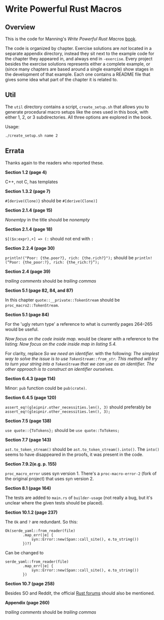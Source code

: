 # Write Powerful Rust Macros

## Overview

This is the code for Manning's _Write Powerful Rust Macros_ [book](http://mng.bz/e1lv). 

The code is organized by chapter. Exercise solutions are _not_ located in a separate appendix directory, instead they sit next to the example code for the chapter they appeared in, and always end in `-exercise`.
Every project besides the exercise solutions represents either a complete example, or (since many chapters are based around a single example) show stages in the development of that example.
Each one contains a README file that gives some idea what part of the chapter it is related to.

## Util

The `util` directory contains a script, `create_setup.sh` that allows you to generate procedural macro setups like the ones used in this book, with either 1, 2, or 3 subdirectories.
All three options are explored in the book.

Usage:

```bash
./create_setup.sh name 2
```

## Errata

Thanks again to the readers who reported these.

**Section 1.2 (page 4)**

C++, not C, has templates

**Section 1.3.2 (page 7)**

`#[derive(Clone)}` should be `#[derive(Clone)]`

**Section 2.1.4 (page 15)**

_Nonemtpy_ in the title should be _nonempty_

**Section 2.1.4 (page 18)**

`$[($x:expr),+] => (:` should not end with `:`

**Section 2.2.4 (page 30)**

`println!("Poor: {the.poor?}, rich: {the.rich?}");` should be `println!(“Poor: {the_poor:?}, rich: {the_rich:?}”);`

**Section 2.4 (page 39)**

_trailing comments_ should be _trailing commas_

**Section 5.1 (page 82, 84, and 87)**

In this chapter `quote::__private::TokenStream` should be `proc_macro2::TokenStream`.

**Section 5.1 (page 84)**

For the 'ugly return type' a reference to what is currently pages 264–265 would be useful.

_Now focus on the code inside map._ would be clearer with a reference to the listing: _Now focus on the code inside map in listing 5.4._

For clarity, replace _So we need an identifier._ with the following:
_The simplest way to solve the issue is to use `TokenStream::from_str`. This method will try to turn your string into a `TokenStream` that we can use as an identifier. The other approach is to construct an identifier ourselves._

**Section 6.4.3 (page 114)**

Minor: `pub` function could be `pub(crate)`.

**Section 6.4.5 (page 120)**

`assert_eq!(gleipnir.other_necessities.len(), 3)` should preferably be `assert_eq!(gleipnir.other_necessities.len(), 3);`

**Section 7.5 (page 138)**

`use quote::{ToTokens};` should be `use quote::ToTokens;`

**Section 7.7 (page 143)**

`ast.to_token_stream()` should be `ast.to_token_stream().into()`. The `into()` seems to have disappeared in the proofs, it was present in the code.

**Section 7.9.2(e.g. p. 155)**

`proc_macro_error` uses syn version 1. There's a `proc-macro-error-2` (fork of the original project) that uses syn version 2.

**Section 8.1 (page 164)**

The tests are added to `main.rs` of `builder-usage` (not really a bug, but it's unclear where the given tests should be placed).

**Section 10.1.2 (page 237)**

The `Ok` and `?` are redundant. So this:

```
Ok(serde_yaml::from_reader(file)
        .map_err(|e| {
            syn::Error::new(Span::call_site(), e.to_string())
        })?)
```

Can be changed to

```
serde_yaml::from_reader(file)
        .map_err(|e| {
            syn::Error::new(Span::call_site(), e.to_string())
        })
```

**Section 10.7 (page 258)**

Besides SO and Reddit, the official [Rust forums](https://users.rust-lang.org/) should also be mentioned. 

**Appendix (page 260)**

_trailing comments_ should be _trailing commas_
